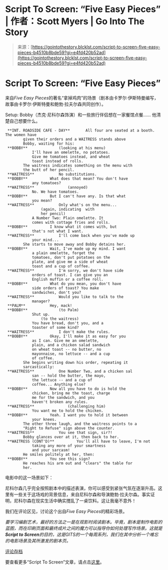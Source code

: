<!--yml

category: 未分类

date: 2024-05-27 15:00:55

-->

# Script To Screen: “Five Easy Pieces” | 作者：Scott Myers | Go Into The Story

> 来源：[https://gointothestory.blcklst.com/script-to-screen-five-easy-pieces-b4510b8bde59?gi=e4fd420b52ad](https://gointothestory.blcklst.com/script-to-screen-five-easy-pieces-b4510b8bde59?gi=e4fd420b52ad)

# Script To Screen: “Five Easy Pieces”

来自*Five Easy Pieces*的著名“拿掉鸡肉”的场景（剧本由卡罗尔·伊斯特曼编写，故事由卡罗尔·伊斯特曼和鲍勃·拉夫尔森共同创作）。

Setup: Bobby（杰克·尼科尔森饰演）和一些旅行伴侣想在一家餐馆点餐…… 他清楚自己想要什么。

```
 **INT. ROADSIDE CAFE - DAY** 		All four are seated at a booth. The women have
		given their orders and a WAITRESS stands above
		Bobby, waiting for his:
 **BOBBY** 				(looking at his menu)
			I'll have an omelette, no potatoes.
			Give me tomatoes instead, and wheat
			toast instead of rolls.
		The waitress indicates something on the menu with
		the butt of her pencil.
 **WAITRESS** 			No substitutions.
 **BOBBY** 			What does that mean? You don't have
			any tomatoes?
 **WAITRESS** 				(annoyed)
			No. We have tomatoes.
 **BOBBY** 			But I can't have any. Is that what
			you mean?
 **WAITRESS** 			Only what's on the menu...
				(again, indicating  with
				her pencil)
			A Number Two: Plain omelette. It
			comes with cottage fries and rolls.
 **BOBBY** 			I know what it comes with, but
			that's not what I want.
 **WAITRESS** 			I'll come back when you've made up
			your mind...
		She starts to move away and Bobby detains her.
 **BOBBY** 			Wait, I've made up my mind. I want
			a plain omelette, forget the
			tomatoes, don't put potatoes on the
			plate, and give me a side of wheat
			toast and a cup of coffee.
 **WAITRESS** 			I'm sorry, we don't have side
			orders of toast. I can give you an
			English muffin or a coffee roll.
 **BOBBY** 			What do you mean, you don't have
			side orders of toast? You make
			sandwiches, don't you?
 **WAITRESS** 			Would you like to talk to the
			manager?
 **PALM** 			Hey, mack!
 **BOBBY** 				(to Palm)
			Shut up.
				(to the waitress)
			You have bread, don't you, and a
			toaster of some kind?
 **WAITRESS** 			I don't make the rules.
 **BOBBY** 			Okay, I'll make it as easy for you
			as I can. Give me an omelette,
			plain, and a chicken salad sandwich
			on wheat toast -- no butter, no
			mayonnaise, no lettuce -- and a cup
			of coffee.
		She begins writing down his order, repeating it
		sarcastically:
 **WAITRESS** 			One Number Two, and a chicken sal
			san -- hold the butter, the mayo,
			the lettuce -- and a cup of
			coffee... Anything else?
 **BOBBY** 			Now all you have to do is hold the
			chicken, bring me the toast, charge
			me for the sandwich, and you
			haven't broken any rules.
 **WAITRESS** 				(challenging him)
			You want me to hold the chicken.
 **BOBBY** 			Yeah. I want you to hold it between
			your knees.
		The other three laugh, and the waitress points to a
		"Right to Refuse" sign above the counter.
 **WAITRESS** 			You see that sign, sir?!
		Bobby glances over at it, then back to her.
 **WAITRESS (CONT'D)** 			You'll all have to leave, I'm not
			taking any more of your smartness
			and your sarcasm!
		He smiles politely at her, then:
 **BOBBY** 			You see this sign?
		He reaches his arm out and "clears" the table for
		her.
```

电影中的这一场景如下：

尼科尔森几乎完全按照剧本中的描述表演，你可以感受到紧张气氛在逐渐升高。这里有一些关于这场戏的背景信息，来自尼科尔森和导演鲍勃·拉夫尔森。事实证明，尼科尔森在现实生活中确实搅乱了一桌饮料。这让我毫不意外！

我们在评论区见，讨论这个出自*Five Easy Pieces*的精彩场景。

*要学习编剧艺术，最好的方法之一是在观影时阅读剧本。毕竟，剧本是制作电影的蓝图，而在印刷页面和最终成片之间的魔力可以指导你如何处理写作场景。这就是* ***Script to Screen****的目的，这是GITS的一个每周系列，我们在其中分析一个难忘的电影场景及其所激发的剧本页。*

[评论存档](http://gits.blcklst.com/comment/wp_post_13948.html)

要查看更多“Script To Screen”文章，请点击[这里](/script-to-screen-4b67227e37f7)。

